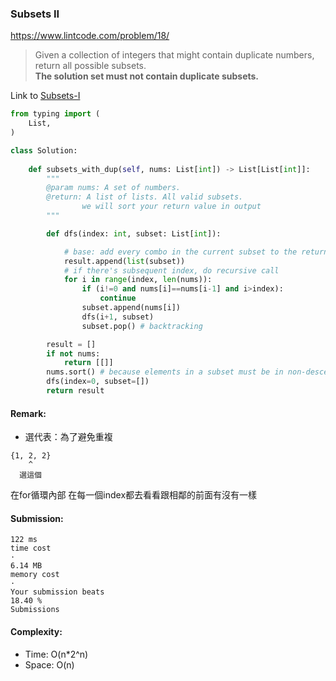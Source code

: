 ### Subsets II
https://www.lintcode.com/problem/18/
> Given a collection of integers that might contain duplicate numbers, return all possible subsets.\
> **The solution set must not contain duplicate subsets.**

Link to [Subsets-I](https://github.com/chkao831/Algo_learning_notes/blob/main/BFS/LintCode_17_Subsets.md)

```python
from typing import (
    List,
)

class Solution:
    
    def subsets_with_dup(self, nums: List[int]) -> List[List[int]]:
        """
        @param nums: A set of numbers.
        @return: A list of lists. All valid subsets.
                we will sort your return value in output
        """

        def dfs(index: int, subset: List[int]):

            # base: add every combo in the current subset to the returning result
            result.append(list(subset))
            # if there's subsequent index, do recursive call
            for i in range(index, len(nums)):
                if (i!=0 and nums[i]==nums[i-1] and i>index):
                    continue
                subset.append(nums[i])
                dfs(i+1, subset)
                subset.pop() # backtracking

        result = []
        if not nums:
            return [[]]
        nums.sort() # because elements in a subset must be in non-descending order
        dfs(index=0, subset=[])
        return result

```
#### Remark:
- 選代表：為了避免重複
```
{1, 2, 2} 
    ^
  選這個
```
在for循環內部 在每一個index都去看看跟相鄰的前面有沒有一樣
#### Submission:
```
122 ms
time cost
·
6.14 MB
memory cost
·
Your submission beats
18.40 %
Submissions
```
#### Complexity:
- Time: O(n*2^n)
- Space: O(n)
